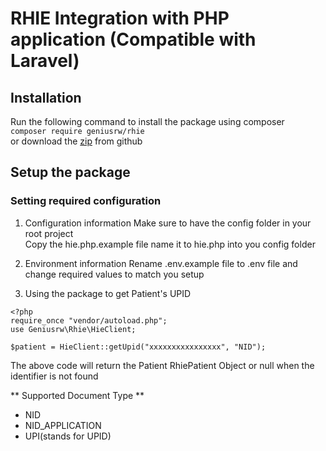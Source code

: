 # RHIE Integration with PHP application (Compatible with Laravel)

## Installation
Run the following command to install the package using composer\
`composer require geniusrw/rhie`\
or download the [zip](https://github.com/geniusrw/rhie/releases/latest) from github

## Setup the package

### Setting required configuration

1. Configuration information
Make sure to have the config folder in your root project\
Copy the hie.php.example file name it to hie.php into you config folder

2. Environment information
Rename .env.example file to .env file and change required values to match you setup

3. Using the package to get Patient's UPID

```
<?php
require_once "vendor/autoload.php";
use Geniusrw\Rhie\HieClient;

$patient = HieClient::getUpid("xxxxxxxxxxxxxxxx", "NID");
```
The above code will return the Patient RhiePatient Object or null when the identifier is not found

** Supported Document Type **
* NID
* NID_APPLICATION
* UPI(stands for UPID)

